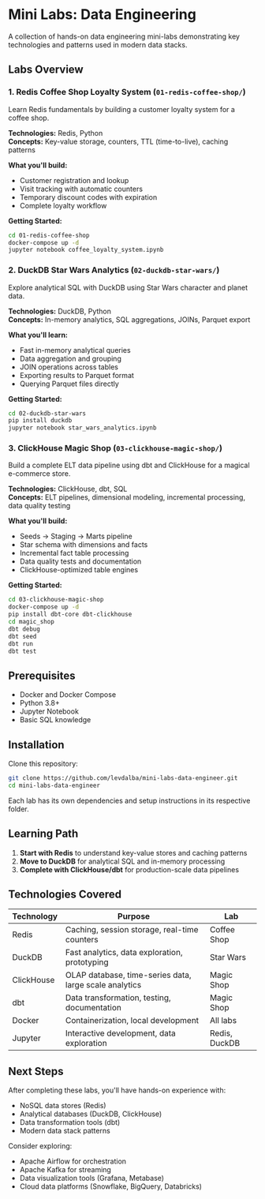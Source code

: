 # Mini Labs: Data Engineering

A collection of hands-on data engineering mini-labs demonstrating key technologies and patterns used in modern data stacks.

## Labs Overview

### 1. Redis Coffee Shop Loyalty System (`01-redis-coffee-shop/`)

Learn Redis fundamentals by building a customer loyalty system for a coffee shop.

**Technologies:** Redis, Python  
**Concepts:** Key-value storage, counters, TTL (time-to-live), caching patterns

**What you'll build:**
- Customer registration and lookup
- Visit tracking with automatic counters  
- Temporary discount codes with expiration
- Complete loyalty workflow

**Getting Started:**
```bash
cd 01-redis-coffee-shop
docker-compose up -d
jupyter notebook coffee_loyalty_system.ipynb
```

### 2. DuckDB Star Wars Analytics (`02-duckdb-star-wars/`)

Explore analytical SQL with DuckDB using Star Wars character and planet data.

**Technologies:** DuckDB, Python  
**Concepts:** In-memory analytics, SQL aggregations, JOINs, Parquet export

**What you'll learn:**
- Fast in-memory analytical queries
- Data aggregation and grouping
- JOIN operations across tables
- Exporting results to Parquet format
- Querying Parquet files directly

**Getting Started:**
```bash
cd 02-duckdb-star-wars  
pip install duckdb
jupyter notebook star_wars_analytics.ipynb
```

### 3. ClickHouse Magic Shop (`03-clickhouse-magic-shop/`)

Build a complete ELT data pipeline using dbt and ClickHouse for a magical e-commerce store.

**Technologies:** ClickHouse, dbt, SQL  
**Concepts:** ELT pipelines, dimensional modeling, incremental processing, data quality testing

**What you'll build:**
- Seeds → Staging → Marts pipeline
- Star schema with dimensions and facts
- Incremental fact table processing
- Data quality tests and documentation
- ClickHouse-optimized table engines

**Getting Started:**
```bash
cd 03-clickhouse-magic-shop
docker-compose up -d
pip install dbt-core dbt-clickhouse
cd magic_shop
dbt debug
dbt seed
dbt run
dbt test
```

## Prerequisites

- Docker and Docker Compose
- Python 3.8+
- Jupyter Notebook
- Basic SQL knowledge

## Installation

Clone this repository:
```bash
git clone https://github.com/levdalba/mini-labs-data-engineer.git
cd mini-labs-data-engineer
```

Each lab has its own dependencies and setup instructions in its respective folder.

## Learning Path

1. **Start with Redis** to understand key-value stores and caching patterns
2. **Move to DuckDB** for analytical SQL and in-memory processing  
3. **Complete with ClickHouse/dbt** for production-scale data pipelines

## Technologies Covered

| Technology | Purpose | Lab |
|------------|---------|-----|
| Redis | Caching, session storage, real-time counters | Coffee Shop |
| DuckDB | Fast analytics, data exploration, prototyping | Star Wars |  
| ClickHouse | OLAP database, time-series data, large scale analytics | Magic Shop |
| dbt | Data transformation, testing, documentation | Magic Shop |
| Docker | Containerization, local development | All labs |
| Jupyter | Interactive development, data exploration | Redis, DuckDB |

## Next Steps

After completing these labs, you'll have hands-on experience with:
- NoSQL data stores (Redis)
- Analytical databases (DuckDB, ClickHouse)  
- Data transformation tools (dbt)
- Modern data stack patterns

Consider exploring:
- Apache Airflow for orchestration
- Apache Kafka for streaming
- Data visualization tools (Grafana, Metabase)
- Cloud data platforms (Snowflake, BigQuery, Databricks)